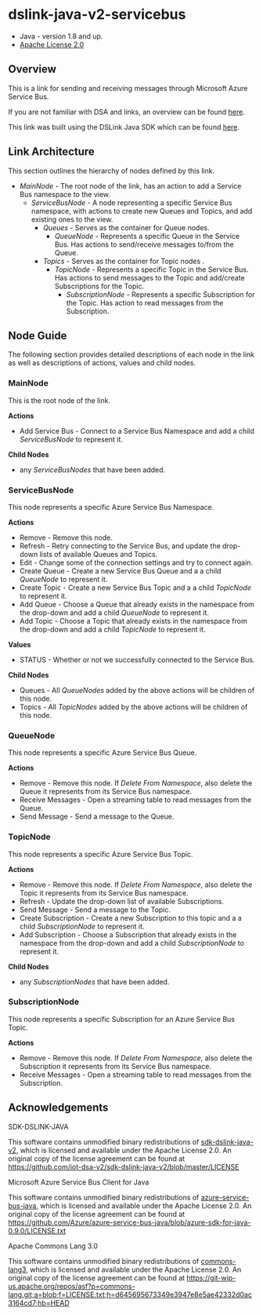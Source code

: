 # dslink-java-v2-servicebus

* Java - version 1.8 and up.
* [Apache License 2.0](http://www.apache.org/licenses/LICENSE-2.0)


## Overview

This is a link for sending and receiving messages through Microsoft Azure Service Bus.

If you are not familiar with DSA and links, an overview can be found
[here](http://iot-dsa.org/get-started/how-dsa-works).

This link was built using the DSLink Java SDK which can be found
[here](https://github.com/iot-dsa-v2/sdk-dslink-java-v2).


## Link Architecture

This section outlines the hierarchy of nodes defined by this link.

- _MainNode_ - The root node of the link, has an action to add a Service Bus namespace to the view.
  - _ServiceBusNode_ - A node representing a specific Service Bus namespace, with actions to create new Queues and Topics, and add existing ones to the view.
    - _Queues_ - Serves as the container for Queue nodes.
      - _QueueNode_ - Represents a specific Queue in the Service Bus. Has actions to send/receive messages to/from the Queue.
    - _Topics_ - Serves as the container for Topic nodes .
      - _TopicNode_ - Represents a specific Topic in the Service Bus. Has actions to send messages to the Topic and add/create Subscriptions for the Topic.
        - _SubscriptionNode_ - Represents a specific Subscription for the Topic. Has action to read messages from the Subscription.


## Node Guide

The following section provides detailed descriptions of each node in the link as well as
descriptions of actions, values and child nodes.


### MainNode

This is the root node of the link.

**Actions**
- Add Service Bus - Connect to a Service Bus Namespace and add a child _ServiceBusNode_ to represent it. 

**Child Nodes**
 - any _ServiceBusNodes_ that have been added.

### ServiceBusNode

This node represents a specific Azure Service Bus Namespace.

**Actions**
- Remove - Remove this node.
- Refresh - Retry connecting to the Service Bus, and update the drop-down lists of available Queues and Topics.
- Edit - Change some of the connection settings and try to connect again.
- Create Queue - Create a new Service Bus Queue and a a child _QueueNode_ to represent it.
- Create Topic - Create a new Service Bus Topic and a a child _TopicNode_ to represent it.
- Add Queue - Choose a Queue that already exists in the namespace from the drop-down and add a child _QueueNode_ to represent it.
- Add Topic - Choose a Topic that already exists in the namespace from the drop-down and add a child _TopicNode_ to represent it.

**Values**
- STATUS - Whether or not we successfully connected to the Service Bus.

**Child Nodes**
- Queues - All _QueueNodes_ added by the above actions will be children of this node.
- Topics - All _TopicNodes_ added by the above actions will be children of this node.

### QueueNode

This node represents a specific Azure Service Bus Queue.

**Actions**
- Remove - Remove this node. If _Delete From Namespace_, also delete the Queue it represents from its Service Bus namespace.
- Receive Messages - Open a streaming table to read messages from the Queue.
- Send Message - Send a message to the Queue.

### TopicNode

This node represents a specific Azure Service Bus Topic.

**Actions**
- Remove - Remove this node. If _Delete From Namespace_, also delete the Topic it represents from its Service Bus namespace.
- Refresh - Update the drop-down list of available Subscriptions.
- Send Message - Send a message to the Topic.
- Create Subscription - Create a new Subscription to this topic and a a child _SubscriptionNode_ to represent it.
- Add Subscription - Choose a Subscription that already exists in the namespace from the drop-down and add a child _SubscriptionNode_ to represent it.

**Child Nodes**
 - any _SubscriptionNodes_ that have been added.
 
### SubscriptionNode

This node represents a specific Subscription for an Azure Service Bus Topic.

**Actions**
- Remove - Remove this node. If _Delete From Namespace_, also delete the Subscription it represents from its Service Bus namespace.
- Receive Messages - Open a streaming table to read messages from the Subscription.


## Acknowledgements

SDK-DSLINK-JAVA

This software contains unmodified binary redistributions of 
[sdk-dslink-java-v2](https://github.com/iot-dsa-v2/sdk-dslink-java-v2), which is licensed 
and available under the Apache License 2.0. An original copy of the license agreement can be found 
at https://github.com/iot-dsa-v2/sdk-dslink-java-v2/blob/master/LICENSE


Microsoft Azure Service Bus Client for Java

This software contains unmodified binary redistributions of 
[azure-service-bus-java](https://github.com/Azure/azure-service-bus-java/tree/azure-sdk-for-java-0.9.0), 
which is licensed and available under the Apache License 2.0. An original copy of the license agreement 
can be found at https://github.com/Azure/azure-service-bus-java/blob/azure-sdk-for-java-0.9.0/LICENSE.txt


Apache Commons Lang 3.0

This software contains unmodified binary redistributions of 
[commons-lang3](https://commons.apache.org/proper/commons-lang/), 
which is licensed and available under the Apache License 2.0. An original copy of the license agreement 
can be found at https://git-wip-us.apache.org/repos/asf?p=commons-lang.git;a=blob;f=LICENSE.txt;h=d645695673349e3947e8e5ae42332d0ac3164cd7;hb=HEAD

